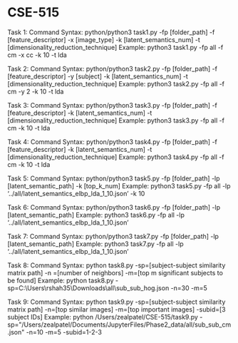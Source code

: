 # CSE-515
Task 1:
Command Syntax: python/python3 task1.py -fp [folder_path] -f [feature_descriptor] -x [image_type] -k [latent_semantics_num] -t [dimensionality_reduction_technique]
Example: python3 task1.py -fp all -f cm -x cc -k 10 -t lda

Task 2:
Command Syntax: python/python3 task2.py -fp [folder_path] -f [feature_descriptor] -y [subject] -k [latent_semantics_num] -t [dimensionality_reduction_technique]
Example: python3 task2.py -fp all -f cm -y 2 -k 10 -t lda

Task 3:
Command Syntax: python/python3 task3.py -fp [folder_path] -f [feature_descriptor] -k [latent_semantics_num] -t [dimensionality_reduction_technique]
Example: python3 task3.py -fp all -f cm -k 10 -t lda

Task 4:
Command Syntax: python/python3 task4.py -fp [folder_path] -f [feature_descriptor] -k [latent_semantics_num] -t [dimensionality_reduction_technique]
Example: python3 task4.py -fp all -f cm -k 10 -t lda

Task 5:
Command Syntax: python/python3 task5.py -fp [folder_path] -lp [latent_semantic_path] -k [top_k_num]
Example: python3 task5.py -fp all -lp ‘../all/latent_semantics_elbp_lda_1_10.json’ -k 10

Task 6:
Command Syntax: python/python3 task6.py -fp [folder_path] -lp [latent_semantic_path]
Example: python3 task6.py -fp all -lp ‘../all/latent_semantics_elbp_lda_1_10.json’

Task 7:
Command Syntax: python/python3 task7.py -fp [folder_path] -lp [latent_semantic_path]
Example: python3 task7.py -fp all -lp ‘../all/latent_semantics_elbp_lda_1_10.json’

Task 8:
Command Syntax: python task8.py -sp=[subject-subject similarity matrix path] -n =[number of neighbors] -m=[top m significant subjects to be found]
Example: python task8.py -sp=C:\Users\rshah35\Downloads\all\sub_sub_hog.json -n=30 -m=5

Task 9: 
Command Syntax: python task9.py -sp=[subject-subject similarity matrix path] -n=[top similar images] -m=[top important images] -subid=[3 subject IDs]
Example: python /Users/zealpatel/CSE-515/task9.py -sp="/Users/zealpatel/Documents/JupyterFiles/Phase2_data/all/sub_sub_cm.json" -n=10 -m=5 -subid=1-2-3

